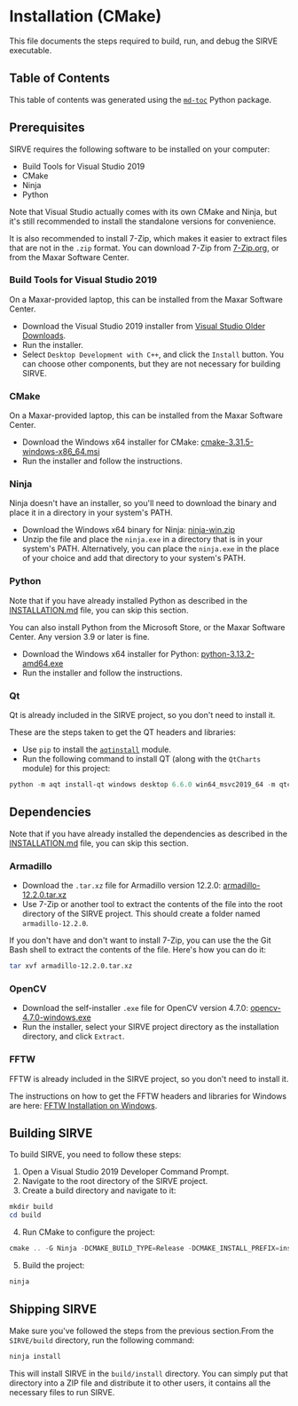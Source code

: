# Installation (CMake)

This file documents the steps required to build, run, and debug the SIRVE executable.

## Table of Contents

<!--TOC-->
<!--TOC-->

This table of contents was generated using the [`md-toc`](https://pypi.org/project/md-toc/) Python package.

## Prerequisites

SIRVE requires the following software to be installed on your computer:

* Build Tools for Visual Studio 2019
* CMake
* Ninja
* Python

Note that Visual Studio actually comes with its own CMake and Ninja, but it's
still recommended to install the standalone versions for convenience.

It is also recommended to install 7-Zip, which makes it easier to extract files
that are not in the `.zip` format. You can download 7-Zip from
[7-Zip.org](https://www.7-zip.org/), or from the Maxar Software Center.

### Build Tools for Visual Studio 2019

On a Maxar-provided laptop, this can be installed from the Maxar Software Center.

* Download the Visual Studio 2019 installer from
  [Visual Studio Older Downloads](https://visualstudio.microsoft.com/vs/older-downloads/#visual-studio-2019-and-other-products).
* Run the installer. 
* Select `Desktop Development with C++`, and click the `Install` button. You can
  choose other components, but they are not necessary for building SIRVE.

### CMake

On a Maxar-provided laptop, this can be installed from the Maxar Software Center.

* Download the Windows x64 installer for CMake: [cmake-3.31.5-windows-x86_64.msi](https://github.com/Kitware/CMake/releases/download/v3.31.5/cmake-3.31.5-windows-x86_64.msi)
* Run the installer and follow the instructions.

### Ninja

Ninja doesn't have an installer, so you'll need to download the binary and place
it in a directory in your system's PATH.

* Download the Windows x64 binary for Ninja: [ninja-win.zip](https://github.com/ninja-build/ninja/releases/download/v1.12.1/ninja-win.zip)
* Unzip the file and place the `ninja.exe` in a directory that is in your 
  system's PATH. Alternatively, you can place the `ninja.exe` in the place 
  of your choice and add that directory to your system's PATH.

### Python

Note that if you have already installed Python as described in the
[INSTALLATION.md](INSTALLATION.md) file, you can skip this section.

You can also install Python from the Microsoft Store, or the Maxar Software 
Center. Any version 3.9 or later is fine.

* Download the Windows x64 installer for Python: [python-3.13.2-amd64.exe](https://www.python.org/ftp/python/3.13.2/python-3.13.2-amd64.exe)
* Run the installer and follow the instructions.

### Qt

Qt is already included in the SIRVE project, so you don't need to install it.

These are the steps taken to get the QT headers and libraries:

* Use `pip` to install the [`aqtinstall`](https://pypi.org/project/aqtinstall/) module.
* Run the following command to install QT (along with the `QtCharts` module) for
  this project:

```powershell
python -m aqt install-qt windows desktop 6.6.0 win64_msvc2019_64 -m qtcharts
```

## Dependencies

Note that if you have already installed the dependencies as described in the
[INSTALLATION.md](INSTALLATION.md) file, you can skip this section.

### Armadillo

* Download the `.tar.xz` file for Armadillo version 12.2.0:
  [armadillo-12.2.0.tar.xz](https://sourceforge.net/projects/arma/files/armadillo-12.2.0.tar.xz/download)
* Use 7-Zip or another tool to extract the contents of the file into the root
  directory of the SIRVE project. This should create a folder named
  `armadillo-12.2.0`.

If you don't have and don't want to install 7-Zip, you can use the the Git Bash
shell to extract the contents of the file. Here's how you can do it:

```bash
tar xvf armadillo-12.2.0.tar.xz
```

### OpenCV

* Download the self-installer `.exe` file for OpenCV version 4.7.0:
  [opencv-4.7.0-windows.exe](https://github.com/opencv/opencv/releases/download/4.7.0/opencv-4.7.0-windows.exe)
* Run the installer, select your SIRVE project directory as the installation
  directory, and click `Extract`.

### FFTW

FFTW is already included in the SIRVE project, so you don't need to install it.

The instructions on how to get the FFTW headers and libraries for Windows are 
here: [FFTW Installation on Windows](https://www.fftw.org/install/windows.html).

## Building SIRVE

To build SIRVE, you need to follow these steps:

1. Open a Visual Studio 2019 Developer Command Prompt.
2. Navigate to the root directory of the SIRVE project.
3. Create a build directory and navigate to it:

```powershell
mkdir build
cd build
```

4. Run CMake to configure the project:

```powershell
cmake .. -G Ninja -DCMAKE_BUILD_TYPE=Release -DCMAKE_INSTALL_PREFIX=install
```

5. Build the project:

```powershell
ninja
```

## Shipping SIRVE

Make sure you've followed the steps from the previous section.From the 
`SIRVE/build` directory, run the following command:

```powershell
ninja install
```

This will install SIRVE in the `build/install` directory. You can simply 
put that directory into a ZIP file and distribute it to other users, it contains
all the necessary files to run SIRVE.
